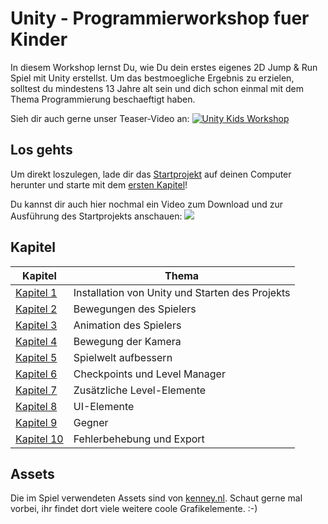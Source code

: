 # Unity - Programmierworkshop fuer Kinder

In diesem Workshop lernst Du, wie Du dein erstes eigenes 2D Jump & Run Spiel mit Unity erstellst. 
Um das bestmoegliche Ergebnis zu erzielen, solltest du mindestens 13 Jahre alt sein und dich schon einmal mit dem Thema Programmierung beschaeftigt haben. 

Sieh dir auch gerne unser Teaser-Video an:
<a href="https://www.youtube.com/watch?v=p6hpitw_MUc" target="_blank">
![Unity Kids Workshop](https://flamme.dev/GitHub/UnityKidsWorkshop/UnityKidsWorkshop-1.png)
</a>


## Los gehts

Um direkt loszulegen, lade dir das [Startprojekt](https://github.com/FrankFlamme/UnityKidsWorkshop/releases/tag/0.1) auf deinen Computer herunter und starte mit dem [ersten Kapitel](/docs/01-start.md)!

Du kannst dir auch hier nochmal ein Video zum Download und zur Ausführung des Startprojekts anschauen:
<a href="https://www.youtube.com/watch?v=LzpCKV-ISOk" target="_blank">
   <img src="https://img.youtube.com/vi/y7b9GWvhgm0/0.jpg">
</a>


## Kapitel

| Kapitel | Thema |
| ----- | ---- |
| [Kapitel 1](/docs/01-start.md) | Installation von Unity und Starten des Projekts |
| [Kapitel 2](/docs/02-playermovement.md) | Bewegungen des Spielers
| [Kapitel 3](/docs/03-animations.md) | Animation des Spielers
| [Kapitel 4](/docs/04-camera.md) | Bewegung der Kamera
| [Kapitel 5](/docs/05-cleanup.md) | Spielwelt aufbessern
| [Kapitel 6](/docs/06-checkpoints.md) | Checkpoints und Level Manager
| [Kapitel 7](/docs/07-level_elements.md) | Zusätzliche Level-Elemente
| [Kapitel 8](/docs/08-ui_elements.md) | UI-Elemente
| [Kapitel 9](/docs/09-enemies.md) | Gegner
| [Kapitel 10](/docs/10-bugfixes_export.md) | Fehlerbehebung und Export

## Assets
Die im Spiel verwendeten Assets sind von [kenney.nl](https://kenney.nl). 
Schaut gerne mal vorbei, ihr findet dort viele weitere coole Grafikelemente. :-)
